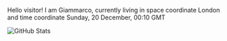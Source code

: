 Hello visitor! I am Giammarco, currently living in space coordinate London and time coordinate Sunday, 20 December, 00:10 GMT

![GitHub Stats](https://github-readme-stats.vercel.app/api?username=grcasanova)
